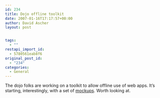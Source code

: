```yaml
---
id: 234
title: Dojo offline toolkit
date: 2007-01-16T17:17:57+00:00
author: David Ascher
layout: post


tags:
  - ""
restapi_import_id:
  - 5780561eab8f6
original_post_id:
  - "234"
categories:
  - General
---
```

The dojo folks are working on a toolkit to allow offline use of web apps. It&#8217;s starting, interestingly, with a set of [mockups](http://www.sitepen.com/blog/2007/01/09/28/). Worth looking at.
